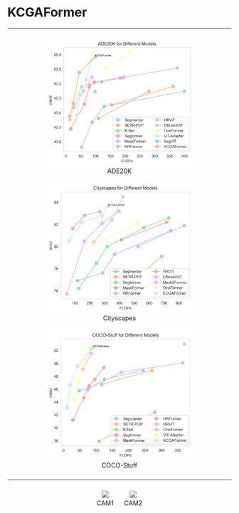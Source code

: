 # KCGAFormer
***
<div align = "center">    
  <figure style="display: inline-block; text-align: center; margin: 10px;">
    <img src="./Visualization/Ade20k_curve.png" width="330" />
    <figcaption>ADE20K</figcaption>
  </figure>
  
  <figure style="display: inline-block; text-align: center; margin: 10px;">
    <img src="./Visualization/Cityscapes_curve.png" width="330" />
    <figcaption>Cityscapes</figcaption>
  </figure>

  <figure style="display: inline-block; text-align: center; margin: 10px;">
    <img src="./Visualization/COCO-Stuff_curve.png" width="330" />
    <figcaption>COCO-Stuff</figcaption>
  </figure>
</div>

***

<div align = "center">    
  <figure style="display: inline-block; text-align: center; margin: 10px;">
    <img src="./Visualization/CAM1.png" width="500" />
    <figcaption>CAM1</figcaption>
  </figure>

  <figure style="display: inline-block; text-align: center; margin: 10px;">
    <img src="./Visualization/CAM2.png" width="500" />
    <figcaption>CAM2</figcaption>
  </figure>
</div>
